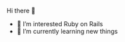 Hi there 👋
- 👀 I’m interested Ruby on Rails
- 🌱 I’m currently learning new things


<!---
khuongtnq/khuongtnq is a ✨ special ✨ repository because its `README.md` (this file) appears on your GitHub profile.
You can click the Preview link to take a look at your changes.
--->
